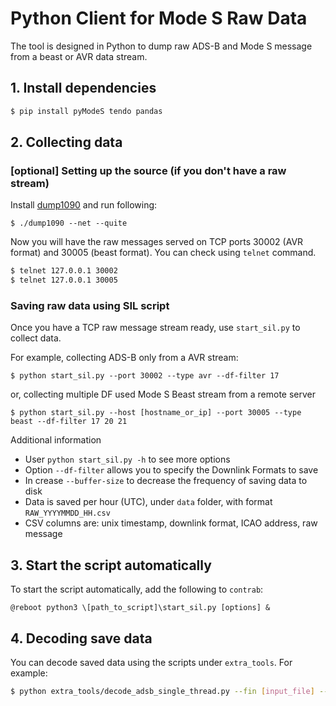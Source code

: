 # Python Client for Mode S Raw Data

The tool is designed in Python to dump raw ADS-B and Mode S message from a beast or AVR data stream.

## 1. Install dependencies

```sh
$ pip install pyModeS tendo pandas
```

## 2. Collecting data

### [optional] Setting up the source (if you don't have a raw stream)

Install [dump1090](https://github.com/flightaware/dump1090) and run following:

```ssh
$ ./dump1090 --net --quite
```

Now you will have the raw messages served on TCP ports 30002 (AVR format) and 30005 (beast format). You can check using ``telnet`` command.

```sh
$ telnet 127.0.0.1 30002
$ telnet 127.0.0.1 30005
```

### Saving raw data using SIL script

Once you have a TCP raw message stream ready, use `start_sil.py` to collect data.

For example, collecting ADS-B only from a AVR stream:

```ssh
$ python start_sil.py --port 30002 --type avr --df-filter 17
```

or, collecting multiple DF used Mode S Beast stream from a remote server

```ssh
$ python start_sil.py --host [hostname_or_ip] --port 30005 --type beast --df-filter 17 20 21
```

Additional information

- User `python start_sil.py -h` to see more options
- Option `--df-filter` allows you to specify the Downlink Formats to save
- In crease `--buffer-size` to decrease the frequency of saving data to disk
- Data is saved per hour (UTC), under `data` folder, with format `RAW_YYYYMMDD_HH.csv`
- CSV columns are: unix timestamp, downlink format, ICAO address, raw message


## 3. Start the script automatically

To start the script automatically, add the following to ``contrab``:

```
@reboot python3 \[path_to_script]\start_sil.py [options] &
```

## 4. Decoding save data

You can decode saved data using the scripts under `extra_tools`. For example:

```sh
$ python extra_tools/decode_adsb_single_thread.py --fin [input_file] --fout [output_file] --lat0 [receiver_latitude] --lon0 [longitude]
```
